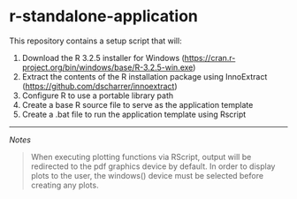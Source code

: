 # r-standalone-application

This repository contains a setup script that will:

1. Download the R 3.2.5 installer for Windows (https://cran.r-project.org/bin/windows/base/R-3.2.5-win.exe)
2. Extract the contents of the R installation package using InnoExtract (https://github.com/dscharrer/innoextract)
3. Configure R to use a portable library path
4. Create a base R source file to serve as the application template
5. Create a .bat file to run the application template using Rscript

------

_Notes_

> When executing plotting functions via RScript, output will be redirected to the pdf graphics device by default. In order to display plots to the user, the windows() device must be selected before creating any plots.
